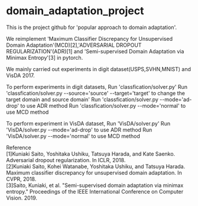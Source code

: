 # domain_adaptation_project
This is the project github for 'popular approach to domain adaptation'.

We reimplement 'Maximum Classifier Discrepancy for Unsupervised Domain Adaptation'(MCD)[2],'ADVERSARIAL DROPOUT REGULARIZATION'(ADR)[1] and 'Semi-supervised Domain Adaptation via Minimax Entropy'[3] in pytorch. 

We mainly carried out experiments in digit dataset(USPS,SVHN,MNIST) and VisDA 2017.


To perform experiments in digit datasets, 
Run 'classfication/solver.py'
Run 'classfication/solver.py --source='source' --target='target' to change the target domain and source domain'
Run 'classfication/solver.py --mode='ad-drop' to use ADR method
Run 'classfication/solver.py --mode='normal' to use MCD method


To perform experiment in VisDA dataset,
Run 'VisDA/solver.py'
Run 'VisDA/solver.py --mode='ad-drop' to use ADR method
Run 'VisDA/solver.py --mode='normal' to use MCD method


Reference<br>
[1]Kuniaki Saito, Yoshitaka Ushiku, Tatsuya Harada, and Kate Saenko. Adversarial dropout regularization. In ICLR, 2018.<br>
[2]Kuniaki Saito, Kohei Watanabe, Yoshitaka Ushiku, and Tatsuya Harada. Maximum classifier discrepancy for unsupervised domain adaptation. In CVPR, 2018.<br>
[3]Saito, Kuniaki, et al. "Semi-supervised domain adaptation via minimax entropy." Proceedings of the IEEE International Conference on Computer Vision. 2019.<br>

